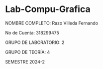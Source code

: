 # Lab-Compu-Grafica

NOMBRE COMPLETO: Razo Villeda Fernando

No de Cuenta: 318299475

GRUPO DE LABORATORIO: 2

GRUPO DE TEORÍA: 4

SEMESTRE 2024-2
